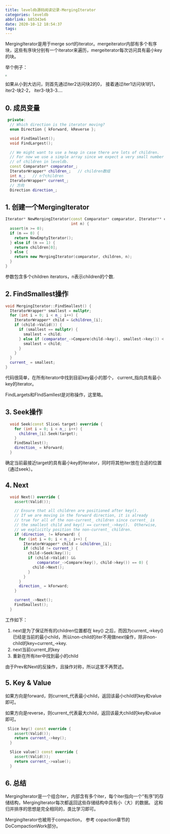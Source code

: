 ```yaml
---
title: leveldb源码阅读记录-MergingIterator
categories: leveldb
abbrlink: b85343e6
date: 2020-10-12 18:54:37
tags:
---
```


MergingIterator是用于merge sort的iterator。mergeiterator内部有多个有序块，这些有序块分别有一个iterator来遍历，mergeiterator每次访问具有最小key的块。

举个例子：

<img src="https://ravenxrz-blog.oss-cn-chengdu.aliyuncs.com/img/github_img/leveldb源码阅读-copy-第 22 页.png" style="zoom:33%;" />

如果从小到大访问，则首先通过iter2访问块2的0， 接着通过iter1访问块1的1，iter2-块2-2， iter3-块3-3....

<!--more-->

## 0. 成员变量

```c++
 private:
  // Which direction is the iterator moving? 
  enum Direction { kForward, kReverse };

  void FindSmallest();
  void FindLargest();

  // We might want to use a heap in case there are lots of children.
  // For now we use a simple array since we expect a very small number
  // of children in leveldb.
  const Comparator* comparator_;
  IteratorWrapper* children_;	// children数组
  int n_;	// n个children
  IteratorWrapper* current_;
  // 方向
  Direction direction_;
```

## 1. 创建一个MergingIterator

```c++
Iterator* NewMergingIterator(const Comparator* comparator, Iterator** children,
                             int n) {
  assert(n >= 0);
  if (n == 0) {
    return NewEmptyIterator();
  } else if (n == 1) {
    return children[0];
  } else {
    return new MergingIterator(comparator, children, n);
  }
}
```

参数包含多个children iterators，n表示children的个数.

## 2. FindSmallest操作

```c++
void MergingIterator::FindSmallest() {
  IteratorWrapper* smallest = nullptr;
  for (int i = 0; i < n_; i++) {
    IteratorWrapper* child = &children_[i];
    if (child->Valid()) {
      if (smallest == nullptr) {
        smallest = child;
      } else if (comparator_->Compare(child->key(), smallest->key()) < 0) {
        smallest = child;
      }
    }
  }
  current_ = smallest;
}
```

代码很简单，在所有iterator中找到目前key最小的那个， current_指向具有最小key的iterator。

FindLargets和FIndSamllest是对称操作，这里略。

## 3. Seek操作

```c++
  void Seek(const Slice& target) override {
    for (int i = 0; i < n_; i++) {
      children_[i].Seek(target);
    }
    FindSmallest();
    direction_ = kForward;
  }
```

确定当前最接近target的具有最小key的iterator，同时将其他iter放在合适的位置（通过seek）。

## 4. Next 

```c++
  void Next() override {
    assert(Valid());

    // Ensure that all children are positioned after key().
    // If we are moving in the forward direction, it is already
    // true for all of the non-current_ children since current_ is
    // the smallest child and key() == current_->key().  Otherwise,
    // we explicitly position the non-current_ children.
    if (direction_ != kForward) {
      for (int i = 0; i < n_; i++) {
        IteratorWrapper* child = &children_[i];
        if (child != current_) {
          child->Seek(key());
          if (child->Valid() &&
              comparator_->Compare(key(), child->key()) == 0) {
            child->Next();
          }
        }
      }
      direction_ = kForward;
    }

    current_->Next();
    FindSmallest();
  }
```

工作如下：

1. next是为了保证所有的children位置都在 key() 之后，而因为current_->key()已经是当前的最小child，所以non-child的iter不用做next操作，除非non-child的key=current\_->key. 
2. next当前current\_的key
3. 重新在所有iter中找到最小的child

由于Prev和Next的反操作，且操作对称，所以这里不再赘述。

## 5. Key & Value

如果方向是forward，则current_代表最小child，返回该最小child的key和value即可。

如果方向是reverse，则current_代表最大child，返回该最大child的key和value即可。

```c++
 Slice key() const override {
    assert(Valid());
    return current_->key();
  }

  Slice value() const override {
    assert(Valid());
    return current_->value();
  }
```

## 6. 总结

MergingIterator是一个组合iter，内部含有多个iter，每个iter指向一个“有序”的存储结构，MergingIterator每次都返回这些存储结构中具有小（大）的数据。 这和归并排序的思想是完全相同的，类比学习即可。

MergingIterator也被用于compaction， 参考 copaction章节的DoCompactionWork部分。

